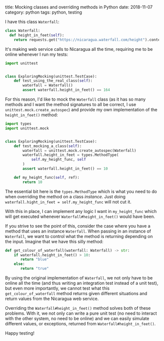 title: Mocking classes and overriding methods in Python
date: 2018-11-07
category: python
tags: python, testing


I have this class `Waterfall`: 

```python
class Waterfall:
  def height_in_feet(self):
    return requests.get("https://nicaragua.waterfall.com/height").content
```

It's making web service calls to Nicaragua all the time, requiring me
to be online whenever I run my tests:

```python    
import unittest


class ExploringMocking(unittest.TestCase):
    def test_using_the_real_class(self):
        waterfall = Waterfall()
        assert waterfall.height_in_feet() == 164
```

For this reason, I'd like to mock the `Waterfall` class (as it has so
many methods and I want the method signatures to all be correct, I use
`unittest.mock.create_autospec`) and provide my own implementation of
the `height_in_feet()` method:

```python
import types
import unittest.mock


class ExploringMocking(unittest.TestCase):
    def test_mocking_a_class(self):
        waterfall = unittest.mock.create_autospec(Waterfall)
        waterfall.height_in_feet = types.MethodType(
            self.my_height_func, self
        )
        assert waterfall.height_in_feet() == 10

    def my_height_func(self, ref):
        return 10
```

The essential bit here is the `types.MethodType` which is what you
need to do when overriding the method on a class _instance_. Just
doing `waterfall.hight_in_feet = self.my_height_func` will not cut it.

With this in place, I can implement any logic I want in
`my_height_func` which will get executed whenever
`Waterfall#height_in_feet()` would have been. 

If you strive to see the point of this, consider the case where you
have a method that uses an instance `Waterfall`. When passing in an
instance of `Waterfall`, we want to control what the method is
returning depending on the input. Imagine that we have this silly
method:

```python
def get_colour_of_waterfall(waterfall: Waterfall) -> str:
    if waterfall.height_in_feet() > 10:
       return "blue"
    else:
       return "true"
```

By using the original implementation of `Waterfall`, we not only have
to be online all the time (and thus writing an integration test instead
of a unit test), but even more importantly, we cannot test what this
`get_colour_of_waterfall` method returns given different situations
and return values from the Nicaragua web service.

Overriding the `Waterfall#height_in_feet()` method solves both of
these problems. With it, we not only can write a pure unit test (no
need to interact with the other system, no need to be online) and we
can easily simulate different values, or exceptions, returned from
`Waterfall#height_in_feet()`.

Happy testing!

